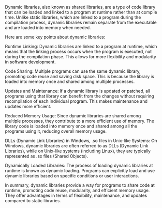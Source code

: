 Dynamic libraries, also known as shared libraries, are a type of code library that can be loaded and linked to a program at runtime rather than at compile time. Unlike static libraries, which are linked to a program during the compilation process, dynamic libraries remain separate from the executable and are loaded into memory when needed.

Here are some key points about dynamic libraries:

Runtime Linking: Dynamic libraries are linked to a program at runtime, which means that the linking process occurs when the program is executed, not during the compilation phase. This allows for more flexibility and modularity in software development.

Code Sharing: Multiple programs can use the same dynamic library, promoting code reuse and saving disk space. This is because the library is loaded into memory once and shared among multiple processes.

Updates and Maintenance: If a dynamic library is updated or patched, all programs using that library can benefit from the changes without requiring recompilation of each individual program. This makes maintenance and updates more efficient.

Reduced Memory Usage: Since dynamic libraries are shared among multiple processes, they contribute to a more efficient use of memory. The library code is loaded into memory once and shared among all the programs using it, reducing overall memory usage.

DLLs (Dynamic Link Libraries) in Windows, .so files in Unix-like Systems: On Windows, dynamic libraries are often referred to as DLLs (Dynamic Link Libraries), while on Unix-like systems (including Linux), they are typically represented as .so files (Shared Objects).

Dynamically Loaded Libraries: The process of loading dynamic libraries at runtime is known as dynamic loading. Programs can explicitly load and use dynamic libraries based on specific conditions or user interactions.

In summary, dynamic libraries provide a way for programs to share code at runtime, promoting code reuse, modularity, and efficient memory usage. They offer advantages in terms of flexibility, maintenance, and updates compared to static libraries.
